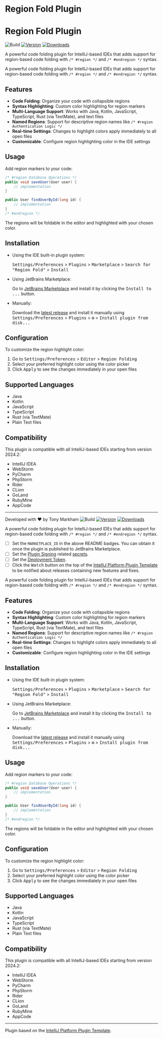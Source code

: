 # Region Fold Plugin
# Region Fold Plugin

![Build](https://github.com/TonyMarkham/region-fold-plugin/workflows/Build/badge.svg)
[![Version](https://img.shields.io/jetbrains/plugin/v/MARKETPLACE_ID.svg)](https://plugins.jetbrains.com/plugin/MARKETPLACE_ID)
[![Downloads](https://img.shields.io/jetbrains/plugin/d/MARKETPLACE_ID.svg)](https://plugins.jetbrains.com/plugin/MARKETPLACE_ID)

A powerful code folding plugin for IntelliJ-based IDEs that adds support for region-based code folding with `/* #region */` and `/* #endregion */` syntax.

<!-- Plugin description -->
A powerful code folding plugin for IntelliJ-based IDEs that adds support for region-based code folding with `/* #region */` and `/* #endregion */` syntax.

## Features

- **Code Folding**: Organize your code with collapsible regions
- **Syntax Highlighting**: Custom color highlighting for region markers
- **Multi-Language Support**: Works with Java, Kotlin, JavaScript, TypeScript, Rust (via TextMate), and text files
- **Named Regions**: Support for descriptive region names like `/* #region Authentication Logic */`
- **Real-time Settings**: Changes to highlight colors apply immediately to all open files
- **Customizable**: Configure region highlighting color in the IDE settings
<!-- Plugin description end -->

## Usage

Add region markers to your code:

```java
/* #region Database Operations */
public void saveUser(User user) {
    // implementation
}

public User findUserById(long id) {
    // implementation
}
/* #endregion */
```

The regions will be foldable in the editor and highlighted with your chosen color.

## Installation

- Using the IDE built-in plugin system:

  <kbd>Settings/Preferences</kbd> > <kbd>Plugins</kbd> > <kbd>Marketplace</kbd> > <kbd>Search for "Region Fold"</kbd> >
  <kbd>Install</kbd>

- Using JetBrains Marketplace:

  Go to [JetBrains Marketplace](https://plugins.jetbrains.com/plugin/MARKETPLACE_ID) and install it by clicking the <kbd>Install to ...</kbd> button.

- Manually:

  Download the [latest release](https://github.com/TonyMarkham/region-fold-plugin/releases/latest) and install it manually using
  <kbd>Settings/Preferences</kbd> > <kbd>Plugins</kbd> > <kbd>⚙️</kbd> > <kbd>Install plugin from disk...</kbd>

## Configuration

To customize the region highlight color:

1. Go to <kbd>Settings/Preferences</kbd> > <kbd>Editor</kbd> > <kbd>Region Folding</kbd>
2. Select your preferred highlight color using the color picker
3. Click <kbd>Apply</kbd> to see the changes immediately in your open files

## Supported Languages

- Java
- Kotlin
- JavaScript
- TypeScript
- Rust (via TextMate)
- Plain Text files

## Compatibility

This plugin is compatible with all IntelliJ-based IDEs starting from version 2024.2:

- IntelliJ IDEA
- WebStorm
- PyCharm
- PhpStorm
- Rider
- CLion
- GoLand
- RubyMine
- AppCode

---
Developed with ❤️ by Tony Markham
![Build](https://github.com/TonyMarkham/region-fold-plugin/workflows/Build/badge.svg)
[![Version](https://img.shields.io/jetbrains/plugin/v/MARKETPLACE_ID.svg)](https://plugins.jetbrains.com/plugin/MARKETPLACE_ID)
[![Downloads](https://img.shields.io/jetbrains/plugin/d/MARKETPLACE_ID.svg)](https://plugins.jetbrains.com/plugin/MARKETPLACE_ID)

A powerful code folding plugin for IntelliJ-based IDEs that adds support for region-based code folding with `/* #region */` and `/* #endregion */` syntax.
- [ ] Set the `MARKETPLACE_ID` in the above README badges. You can obtain it once the plugin is published to JetBrains Marketplace.
- [ ] Set the [Plugin Signing](https://plugins.jetbrains.com/docs/intellij/plugin-signing.html?from=IJPluginTemplate) related [secrets](https://github.com/JetBrains/intellij-platform-plugin-template#environment-variables).
- [ ] Set the [Deployment Token](https://plugins.jetbrains.com/docs/marketplace/plugin-upload.html?from=IJPluginTemplate).
- [ ] Click the <kbd>Watch</kbd> button on the top of the [IntelliJ Platform Plugin Template][template] to be notified about releases containing new features and fixes.

<!-- Plugin description -->
A powerful code folding plugin for IntelliJ-based IDEs that adds support for region-based code folding with `/* #region */` and `/* #endregion */` syntax.

## Features

- **Code Folding**: Organize your code with collapsible regions
- **Syntax Highlighting**: Custom color highlighting for region markers
- **Multi-Language Support**: Works with Java, Kotlin, JavaScript, TypeScript, Rust (via TextMate), and text files
- **Named Regions**: Support for descriptive region names like `/* #region Authentication Logic */`
- **Real-time Settings**: Changes to highlight colors apply immediately to all open files
- **Customizable**: Configure region highlighting color in the IDE settings
<!-- Plugin description end -->

## Installation

- Using the IDE built-in plugin system:
  
  <kbd>Settings/Preferences</kbd> > <kbd>Plugins</kbd> > <kbd>Marketplace</kbd> > <kbd>Search for "Region Fold"</kbd> >
  <kbd>Install</kbd>

- Using JetBrains Marketplace:

  Go to [JetBrains Marketplace](https://plugins.jetbrains.com/plugin/MARKETPLACE_ID) and install it by clicking the <kbd>Install to ...</kbd> button.

- Manually:

  Download the [latest release](https://github.com/TonyMarkham/region-fold-plugin/releases/latest) and install it manually using
  <kbd>Settings/Preferences</kbd> > <kbd>Plugins</kbd> > <kbd>⚙️</kbd> > <kbd>Install plugin from disk...</kbd>

## Usage

Add region markers to your code:

```java
/* #region Database Operations */
public void saveUser(User user) {
    // implementation
}

public User findUserById(long id) {
    // implementation
}
/* #endregion */
```

The regions will be foldable in the editor and highlighted with your chosen color.


## Configuration

To customize the region highlight color:

1. Go to <kbd>Settings/Preferences</kbd> > <kbd>Editor</kbd> > <kbd>Region Folding</kbd>
2. Select your preferred highlight color using the color picker
3. Click <kbd>Apply</kbd> to see the changes immediately in your open files

## Supported Languages

- Java
- Kotlin
- JavaScript
- TypeScript
- Rust (via TextMate)
- Plain Text files

## Compatibility

This plugin is compatible with all IntelliJ-based IDEs starting from version 2024.2:

- IntelliJ IDEA
- WebStorm
- PyCharm
- PhpStorm
- Rider
- CLion
- GoLand
- RubyMine
- AppCode

---
Plugin based on the [IntelliJ Platform Plugin Template][template].

[template]: https://github.com/JetBrains/intellij-platform-plugin-template
